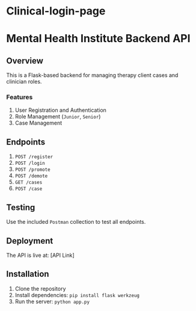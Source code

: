 # Clinical-login-page
# Mental Health Institute Backend API

## Overview
This is a Flask-based backend for managing therapy client cases and clinician roles.

### Features
1. User Registration and Authentication
2. Role Management (`Junior`, `Senior`)
3. Case Management

## Endpoints
1. `POST /register`
2. `POST /login`
3. `POST /promote`
4. `POST /demote`
5. `GET /cases`
6. `POST /case`

## Testing
Use the included `Postman` collection to test all endpoints.

## Deployment
The API is live at: [API Link]

## Installation
1. Clone the repository
2. Install dependencies: `pip install flask werkzeug`
3. Run the server: `python app.py`
